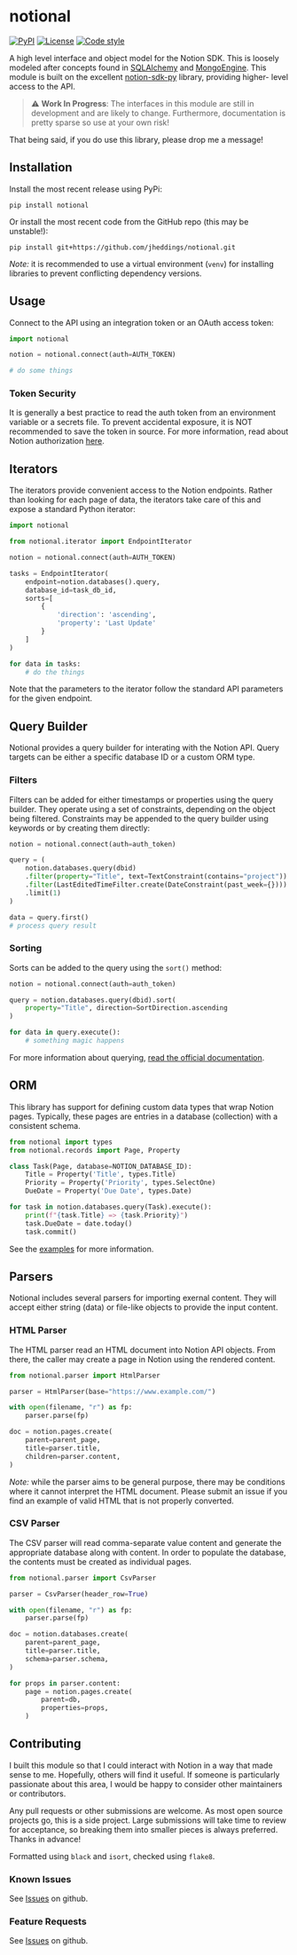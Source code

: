 # notional #

<a href="https://pypi.org/project/notional"><img src="https://img.shields.io/pypi/v/notional.svg" alt="PyPI"></a>
<a href="LICENSE"><img src="https://img.shields.io/github/license/jheddings/notional" alt="License"></a>
<a href="https://github.com/ambv/black"><img src="https://img.shields.io/badge/code%20style-black-black" alt="Code style"></a>

A high level interface and object model for the Notion SDK.  This is loosely modeled
after concepts found in [SQLAlchemy](http://www.sqlalchemy.org) and
[MongoEngine](http://mongoengine.org).  This module is built on the excellent
[notion-sdk-py](https://github.com/ramnes/notion-sdk-py) library, providing higher-
level access to the API.

> :warning: **Work In Progress**: The interfaces in this module are still in development
and are likely to change.  Furthermore, documentation is pretty sparse so use at your
own risk!

That being said, if you do use this library, please drop me a message!

## Installation ##

Install the most recent release using PyPi:


```shell
pip install notional
```

Or install the most recent code from the GitHub repo (this may be unstable!):

```shell
pip install git+https://github.com/jheddings/notional.git
```

*Note:* it is recommended to use a virtual environment (`venv`) for installing libraries
to prevent conflicting dependency versions.

## Usage ##

Connect to the API using an integration token or an OAuth access token:

```python
import notional

notion = notional.connect(auth=AUTH_TOKEN)

# do some things
```

### Token Security ###

It is generally a best practice to read the auth token from an environment variable or
a secrets file.  To prevent accidental exposure, it is NOT recommended to save the token
in source.  For more information, read about Notion authorization 
[here](https://developers.notion.com/docs/authorization).

## Iterators ##

The iterators provide convenient access to the Notion endpoints.  Rather than looking for
each page of data, the iterators take care of this and expose a standard Python iterator:

```python
import notional

from notional.iterator import EndpointIterator

notion = notional.connect(auth=AUTH_TOKEN)

tasks = EndpointIterator(
    endpoint=notion.databases().query,
    database_id=task_db_id,
    sorts=[
        {
            'direction': 'ascending',
            'property': 'Last Update'
        }
    ]
)

for data in tasks:
    # do the things
```

Note that the parameters to the iterator follow the standard API parameters for the
given endpoint.

## Query Builder ##

Notional provides a query builder for interating with the Notion API.  Query targets can
be either a specific database ID or a custom ORM type.

### Filters ###

Filters can be added for either timestamps or properties using the query builder.  They
operate using a set of constraints, depending on the object being filtered.  Constraints
may be appended to the query builder using keywords or by creating them directly:


```python
notion = notional.connect(auth=auth_token)

query = (
    notion.databases.query(dbid)
    .filter(property="Title", text=TextConstraint(contains="project"))
    .filter(LastEditedTimeFilter.create(DateConstraint(past_week={})))
    .limit(1)
)

data = query.first()
# process query result
```

### Sorting ###

Sorts can be added to the query using the `sort()` method:

```python
notion = notional.connect(auth=auth_token)

query = notion.databases.query(dbid).sort(
    property="Title", direction=SortDirection.ascending
)

for data in query.execute():
    # something magic happens
```

For more information about querying,
[read the official documentation](https://developers.notion.com/reference/post-database-query).

## ORM ###

This library has support for defining custom data types that wrap Notion pages. Typically,
these pages are entries in a database (collection) with a consistent schema.

```python
from notional import types
from notional.records import Page, Property

class Task(Page, database=NOTION_DATABASE_ID):
    Title = Property('Title', types.Title)
    Priority = Property('Priority', types.SelectOne)
    DueDate = Property('Due Date', types.Date)

for task in notion.databases.query(Task).execute():
    print(f"{task.Title} => {task.Priority}")
    task.DueDate = date.today()
    task.commit()
```

See the [examples](https://github.com/jheddings/notional/tree/main/examples) for more
information.

## Parsers ##

Notional includes several parsers for importing exernal content.  They will accept
either string (data) or file-like objects to provide the input content.

### HTML Parser ###

The HTML parser read an HTML document into Notion API objects.  From there, the caller
may create a page in Notion using the rendered content.

```python
from notional.parser import HtmlParser

parser = HtmlParser(base="https://www.example.com/")

with open(filename, "r") as fp:
    parser.parse(fp)

doc = notion.pages.create(
    parent=parent_page,
    title=parser.title,
    children=parser.content,
)
```

*Note:* while the parser aims to be general purpose, there may be conditions where it
cannot interpret the HTML document.  Please submit an issue if you find an example of
valid HTML that is not properly converted.

### CSV Parser ###

The CSV parser will read comma-separate value content and generate the appropriate 
database along with content.  In order to populate the database, the contents must
be created as individual pages.

```python
from notional.parser import CsvParser

parser = CsvParser(header_row=True)

with open(filename, "r") as fp:
    parser.parse(fp)

doc = notion.databases.create(
    parent=parent_page,
    title=parser.title,
    schema=parser.schema,
)

for props in parser.content:
    page = notion.pages.create(
        parent=db,
        properties=props,
    )
```

## Contributing ##

I built this module so that I could interact with Notion in a way that made sense to
me.  Hopefully, others will find it useful.  If someone is particularly passionate about
this area, I would be happy to consider other maintainers or contributors.

Any pull requests or other submissions are welcome.  As most open source projects go, this
is a side project.  Large submissions will take time to review for acceptance, so breaking
them into smaller pieces is always preferred.  Thanks in advance!

Formatted using `black` and `isort`, checked using `flake8`.

### Known Issues ###

See [Issues](https://github.com/jheddings/notional/issues) on github.

### Feature Requests ###

See [Issues](https://github.com/jheddings/notional/issues) on github.
